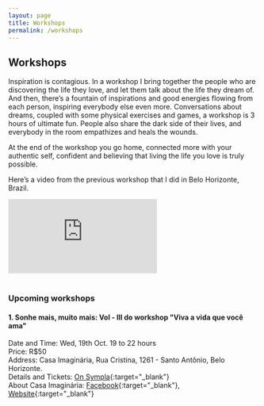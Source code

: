 ```yaml
---
layout: page
title: Workshops
permalink: /workshops
---
```


## Workshops

Inspiration is contagious. In a workshop I bring together the people who are discovering the life they love, and let them talk about the life they dream of. And then, there’s a fountain of inspirations and good energies flowing from each person, inspiring everybody else even more. Conversations about dreams, coupled with some physical exercises and games, a workshop is 3 hours of ultimate fun. People also share the dark side of their lives, and everybody in the room empathizes and heals the wounds. 
 
At the end of the workshop you go home, connected more with your authentic self, confident and believing that living the life you love is truly possible. 
 
Here’s a video from the previous workshop that I did in Belo Horizonte, Brazil.

<div class="video-wrapper">
  <iframe src="https://www.youtube.com/embed/hop2nbblp6E" frameborder="0" allowfullscreen="true"> </iframe>
</div>

<br>

### Upcoming workshops

#### 1. Sonhe mais, muito mais: Vol - III do workshop "Viva a vida que você ama"

Date and Time: Wed, 19th Oct. 19 to 22 hours <br> 
Price: R$50 <br>
Address: Casa Imaginária, Rua Cristina, 1261 - Santo Antônio, Belo Horizonte. <br>
Details and Tickets: [On Sympla](https://www.sympla.com.br/sonhe-mais-muito-mais-vol---iii-do-workshop-viva-a-vida-que-voce-ama__94003){:target="_blank"} <br>
About Casa Imaginária: [Facebook](https://www.facebook.com/imaginariacasa){:target="_blank"}, [Website](http://www.casaimaginaria.cc){:target="_blank"}




